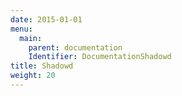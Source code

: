 ```yaml
---
date: 2015-01-01
menu:
  main:
    parent: documentation
    Identifier: DocumentationShadowd
title: Shadowd
weight: 20
---
```



